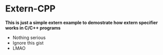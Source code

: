 # Extern-CPP
**This is just a simple extern example to demostrate how extern specifier works in C/C++ programs**
- Nothing serious
- Ignore this gist
- LMAO
